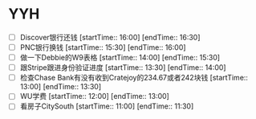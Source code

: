 # YYH
- [ ] Discover银行还钱 [startTime:: 16:00]  [endTime:: 16:30]
- [ ] PNC银行换钱 [startTime:: 15:30]  [endTime:: 16:00]
- [ ] 做一下Debbie的W9表格 [startTime:: 14:00]  [endTime:: 15:30]
- [ ] 跟Stripe跟进身份验证进度 [startTime:: 13:30]  [endTime:: 14:00]
- [ ] 检查Chase Bank有没有收到Cratejoy的234.67或者242块钱 [startTime:: 13:00]  [endTime:: 13:30]
- [ ] WU学费 [startTime:: 12:00]  [endTime:: 13:00]
- [ ] 看房子CitySouth [startTime:: 11:00]  [endTime:: 11:30]

